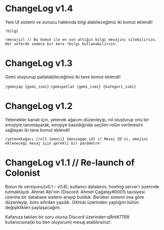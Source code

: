 # ChangeLog v1.4

Yeni UI sistemi ve sunucu hakkında bilgi alabileceğimiz iki komut eklendi!

`!bilgi`

`!mesajsil // Bu komut ile en son attığın bilgi mesajını silebilirsin. Her seferde sadece bir kere !bilgi kullanabilirsin.` 

# ChangeLog v1.3
 
Gemi oluşturup patlatabileceğimiz iki tane komut eklendi!

`/gemiyap {gemi_ismi}`
`/gemipatlat {gemi_ismi} {kategori_ismi}`

# ChangeLog v1.2

Yetenekler kanalı için, yetenek ağacını düzenleyip, rol oluşturup onu bir emojiyle tanımlayarak, 
emojiye basıldığında seçilen rolün verilmesini sağlayan iki tane komut eklendi!

`/yetenekağacı {rol} {emoji} {messagge_id} // Mesaj ID'si, emojini ekleneceği mesaj için gerekli bir parametre`

# ChangeLog v1.1 // Re-launch of Colonist


Botun ilk versiyonu(v0.1 - v0.8), kullanıcı datalarını, hosting server'ı üzerinde tutmaktaydı.
Ahmet Abi'nin (Discord: Ahmet Çağatay#0001) tavsiyesi üzerine bir database sistemi arayıp bulduk.
Beraber sistemi ona göre düzenleyip, botu sıfırdan yazdık. GitHub üzerinden yaptığım bütün 
değişiklikleri paylaşacağım. 

Kafanıza takılan bir soru olursa Discord üzerinden qRnt#7768 kullanıcısına(ki bu ben oluyorum)
mesaj atabilirsiniz!.
